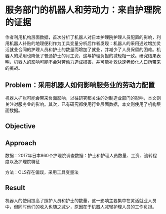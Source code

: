 # 服务部门的机器人和劳动力：来自护理院的证据

作者利用机构层面数据，首次分析了机器人对日本护理院护理人员配置的影响，利用机器人补贴的地理便利作为工具变量分析后作者发现：机器人的采用通过增加灵活就业合同的护理人员和护士的数量而增加了就业，并减少了人员保留的困难。机器人的采用也降低了普通护士的月工资，这与护理负担的减轻相一致。研究结果表明，机器人的影响可能不会对劳动力造成损害，并可能补救快速老龄化人口所带来的挑战。

## Problem：采用机器人如何影响服务业的劳动力配置

机器人扩张可能会带来负面影响，以往研究都关注的对制造业部门的影响，本文则关注对服务业的影响。其次，已有研究都使用行业层面数据，本文则使用了机构层面数据。

## Objective

## Approach

数据：2017年日本860个护理院调查数据：护士和护理人员数量、工资、流转程度以及护理院特征

方法：OLS存在偏误，采用工具变量法

## Result

机器人的使用提高了照护人员和护士的数量，这一影响主要集中在灵活就业人员中，但同时他们的收入也随之减少，原因在于机器人减轻护理人员的工作负担。
